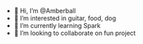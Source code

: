 - 👋 Hi, I’m @Amberball
- 👀 I’m interested in guitar, food, dog
- 🌱 I’m currently learning Spark
- 💞️ I’m looking to collaborate on fun project
<!---
Amberball/Amberball is a ✨ special ✨ repository because its `README.md` (this file) appears on your GitHub profile.
You can click the Preview link to take a look at your changes.
--->
